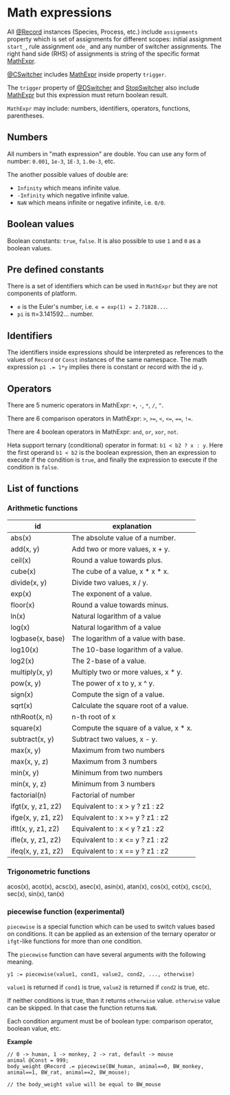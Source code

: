 # Math expressions

All [@Record](./classes#record) instances (Species, Process, etc.) include `assignments` property which is set of assignments for different scopes: initial assignment `start_`, rule assignment `ode_` and any number of switcher assignments. The right hand side (RHS) of assignments is string of the specific format [MathExpr](./classes#mathexpr).

[@CSwitcher](./classes#cswitcher) includes [MathExpr](./classes#mathexpr) inside property `trigger`.

The `trigger` property of [@DSwitcher](./classes#dswitcher) and [StopSwitcher](./classes#stopswitcher) also include [MathExpr](./classes#mathexpr) but this expression must return boolean result.

`MathExpr` may include: numbers, identifiers, operators, functions, parentheses.

## Numbers

All numbers in "math expression" are double. You can use any form of number: `0.001`, `1e-3`, `1E-3`, `1.0e-3`, etc.

The another possible values of double are:
- `Infinity` which means infinite value.
- `-Infinity` which negative infinite value.
- `NaN` which means infinite or negative infinite, i.e. `0/0`.

## Boolean values

Boolean constants: `true`, `false`. It is also possible to use `1` and `0` as a boolean values.

## Pre defined constants

There is a set of identifiers which can be used in `MathExpr` but they are not components of platform.
- `e` is the Euler's number, i.e. `e = exp(1) = 2.71828...`.
- `pi` is &pi;=3.141592... number.

## Identifiers

The identifiers inside expressions should be interpreted as references to the values of `Record` or `Const` instances of the same namespace. 
The math expression `p1 .= 1*y` implies there is constant or record with the id `y`.

## Operators

There are 5 numeric operators in MathExpr:
`+`, `-`, `*`, `/`, `^`.

There are 6 comparison operators in MathExpr:
`>`, `>=`, `<`, `<=`, `==`, `!=`.

There are 4 boolean operators in MathExpr:
`and`, `or`, `xor`, `not`.

Heta support ternary (conditional) operator in format: `b1 < b2 ? x : y`.
Here the first operand `b1 < b2` is the boolean expression, then an expression to execute if the condition is `true`, and finally the expression to execute if the condition is `false`.

## List of functions

### Arithmetic functions

| id | explanation |
|----|-------------|
| abs(x) | The absolute value of a number.|
| add(x, y) | Add two or more values, x + y.|
| ceil(x) | Round a value towards plus. |
| cube(x) | The cube of a value, x * x * x. |
| divide(x, y)| Divide two values, x / y. |
| exp(x) | The exponent of a value. |
| floor(x) | Round a value towards minus. |
| ln(x) | Natural logarithm of a value |
| log(x) | Natural logarithm of a value |
| logbase(x, base) | The logarithm of a value with base. |
| log10(x) | The 10-base logarithm of a value. |
| log2(x) | The 2-base of a value. |
| multiply(x, y)| Multiply two or more values, x * y. |
| pow(x, y)	| The power of x to y, x ^ y. |
| sign(x) | Compute the sign of a value. |
| sqrt(x) | Calculate the square root of a value. |
| nthRoot(x, n) | n-th root of x |
| square(x)| Compute the square of a value, x * x. |
| subtract(x, y) | Subtract two values, x - y. |
| max(x, y) | Maximum from two numbers |
| max(x, y, z) | Maximum from 3 numbers |
| min(x, y) | Minimum from two numbers |
| min(x, y, z) | Minimum from 3 numbers |
| factorial(n) | Factorial of number |
| ifgt(x, y, z1, z2) | Equivalent to : x > y ? z1 : z2 |
| ifge(x, y, z1, z2) | Equivalent to : x >= y ? z1 : z2 |
| iflt(x, y, z1, z2) | Equivalent to : x < y ? z1 : z2 |
| ifle(x, y, z1, z2) | Equivalent to : x <= y ? z1 : z2 |
| ifeq(x, y, z1, z2) | Equivalent to : x == y ? z1 : z2 |

### Trigonometric functions

acos(x), acot(x), acsc(x), asec(x), asin(x),
atan(x), cos(x), cot(x), csc(x), sec(x), 
sin(x), tan(x)

### piecewise function (experimental)

`piecewise` is a special function which can be used to switch values based on conditions.
It can be applied as an extension of the ternary operator or `ifgt`-like functions for more than one condition.

The `piecewise` function can have several arguments with the following meaning.

```heta
y1 := piecewise(value1, cond1, value2, cond2, ..., otherwise)
```

`value1` is returned if `cond1` is true, `value2` is returned if `cond2` is true, etc.

If neither conditions is true, than it returns `otherwise` value.
`otherwise` value can be skipped. In that case the function returns `NaN`.

Each condition argument must be of boolean type: comparison operator, boolean value, etc.

__Example__

```heta
// 0 -> human, 1 -> monkey, 2 -> rat, default -> mouse
animal @Const = 999;
body_weight @Record .= piecewise(BW_human, animal==0, BW_monkey, animal==1, BW_rat, animal==2, BW_mouse);

// the body_weight value will be equal to BW_mouse
```
